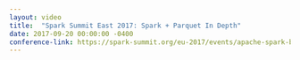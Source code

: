 ```yaml
---
layout: video
title:  "Spark Summit East 2017: Spark + Parquet In Depth"
date: 2017-09-20 00:00:00 -0400
conference-link: https://spark-summit.org/eu-2017/events/apache-spark-bench-simulate-test-compare-exercise-and-yes-benchmark/
---
```

